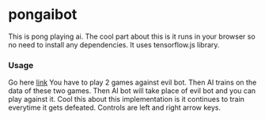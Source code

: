 # pongaibot

This is pong playing ai. The cool part about this is it runs in your browser so no need to install any dependencies.
It uses tensorflow.js library.
### Usage
Go here [link](http://rawgit.com/PratikSavla/pongaibot/blob/master/pong.html)
You have to play 2 games against evil bot. Then AI trains on the data of these two games. Then AI bot will take place of evil bot and you can play against it. Cool this about this implementation is it continues to train everytime it gets defeated.
Controls are left and right arrow keys.
